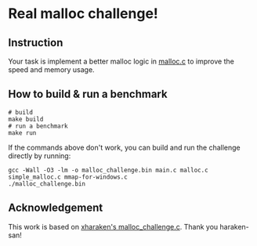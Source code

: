 # Real malloc challenge!

## Instruction

Your task is implement a better malloc logic in [malloc.c](malloc.c) to improve the speed and memory usage.

## How to build & run a benchmark

```
# build
make build
# run a benchmark
make run
```

If the commands above don't work, you can build and run the challenge directly by running:

```
gcc -Wall -O3 -lm -o malloc_challenge.bin main.c malloc.c simple_malloc.c mmap-for-windows.c
./malloc_challenge.bin
```

## Acknowledgement

This work is based on [xharaken's malloc_challenge.c](https://github.com/xharaken/step2/blob/master/malloc_challenge.c). Thank you haraken-san!
